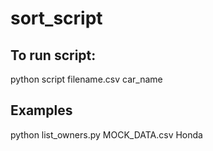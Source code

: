 # sort_script
## To run script:
python script filename.csv car_name

## Examples

python list_owners.py MOCK_DATA.csv Honda
